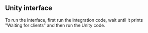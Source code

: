 ## Unity interface

To run the interface, first run the integration code, wait until it prints "Waiting for clients" and then run the Unity code.